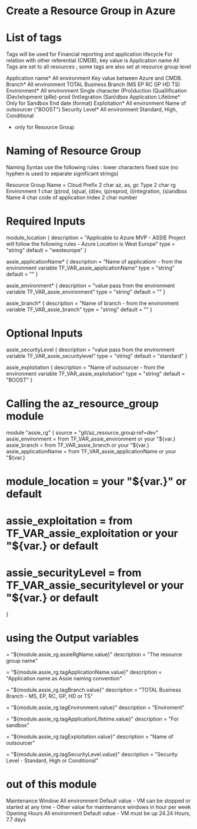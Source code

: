 # Create a Resource Group in Azure

# List of tags

Tags will be used for Financial reporting and application lifecycle
For relation with other referential (CMDB), key value is Application name
All Tags are set to all resources ; some tags are also set at resource group level

Application name*        All environment     Key value between Azure and CMDB.
Branch*                  All environment     TOTAL Business Branch (MS EP RC GP HD TS)
Environment*             All environment     Single character (Pro)duction (Qua)lification (Dev)elopment (pRe)-prod (Int)egration (San)dbox
Application Lifetime*    Only for Sandbox    End date (format)
Exploitation*            All environment     Name of outsourcer ("BOOST")
Security Level*          All environment     Standard, High, Conditional
* only for Resource Group

# Naming of Resource Group
Naming Syntax use the following rules :
    lower characters
    fixed size (no hyphen is used to separate significant strings)

Resource Group Name = 
    Cloud Prefix    2 char  az, as, gc
    Type            2 char  rg
    Environment     1 char  (p)rod, (q)ual, (d)ev, (p)reprod, (i)ntegration, (s)andbox
    Name            4 char  code of application
    Index           2 char  number

# Required Inputs
module_location {
    description = "Applicable to Azure MVP - ASSIE Project will follow the following rules - Azure Location is West Europe"
    type        = "string"
    default     = "westeurope"
}

assie_applicationName* {
    description = "Name of applicationr - from the environment variable TF_VAR_assie_applicationName"
    type        = "string"
    default     = ""
}

assie_environment* {
    description = "value pass from the environment variable TF_VAR_assie_environment"
    type        = "string"
    default     = ""
}

assie_branch* {
    description = "Name of branch - from the environment variable TF_VAR_assie_branch"
    type        = "string"
    default     = ""
}

# Optional Inputs
assie_securityLevel {
    description = "value pass from the environment variable TF_VAR_assie_securitylevel"
    type        = "string"
    default     = "standard"
}

assie_exploitation {
    description = "Name of outsourcer - from the environment variable TF_VAR_assie_exploitation"
    type        = "string"
    default     = "BOOST"
}

# Calling the az_resource_group module
module "assie_rg" {
  source                = "git/az_resource_group:ref=dev"
  assie_environment     = from TF_VAR_assie_environment or your "${var.}
  assie_branch          = from TF_VAR_assie_branch or your "${var.}
  assie_applicationName = from TF_VAR_assie_applicationName or your "${var.}
  # module_location     = your "${var.}" or default
  # assie_exploitation  = from TF_VAR_assie_exploitation or your "${var.} or default
  # assie_securityLevel = from TF_VAR_assie_securitylevel or your "${var.} or default
}

# using the Output variables
= "${module.assie_rg.assieRgName.value}"
  description = "The resource group name"

= "${module.assie_rg.tagApplicationName.value}"
  description = "Application name as Assie naming convention"

= "${module.assie_rg.tagBranch.value}"
  description = "TOTAL Business Branch - MS, EP, RC, GP, HD or TS"

= "${module.assie_rg.tagEnvironment.value}"
  description = "Enviroment"

= "${module.assie_rg.tagApplicationLifetime.value}"
  description = "For sandbox"

= "${module.assie_rg.tagExploitation.value}"
  description = "Name of outsourcer"

= "${module.assie_rg.tagSecurityLevel.value}"
  description = "Security Level - Standard, High or Conditional"

# out of this module
Maintenance Window       All environment     Default value - VM can be stopped or started at any time - Other value for maintenance windows in hour per week
Opening Hours            All environment     Default value - VM must be up 24.24 Hours, 7.7 days
